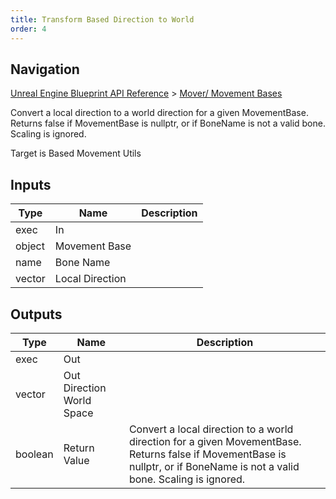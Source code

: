 ```yaml
---
title: Transform Based Direction to World
order: 4
---
```

## Navigation

[Unreal Engine Blueprint API Reference](https://dev.epicgames.com/documentation/en-us/unreal-engine/BlueprintAPI) > [Mover/ Movement Bases](https://dev.epicgames.com/documentation/en-us/unreal-engine/BlueprintAPI/Mover_MovementBases)

Convert a local direction to a world direction for a given MovementBase. Returns false if MovementBase is nullptr, or if BoneName is not a valid bone. Scaling is ignored.

Target is Based Movement Utils

## Inputs

| Type | Name | Description |
| --- | --- | --- |
| exec | In |  |
| object | Movement Base |  |
| name | Bone Name |  |
| vector | Local Direction |  |

## Outputs

| Type | Name | Description |
| --- | --- | --- |
| exec | Out |  |
| vector | Out Direction World Space |  |
| boolean | Return Value | Convert a local direction to a world direction for a given MovementBase. Returns false if MovementBase is nullptr, or if BoneName is not a valid bone. Scaling is ignored. |
